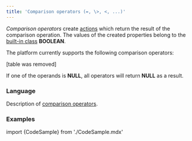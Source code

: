 ```yaml
---
title: 'Comparison operators (=, \>, <, ...)'
---
```


*Comparison operators* create [actions](Properties.md) which return the result of the comparison operation. The values of the created properties belong to the [built-in class](Built-in_classes.md) **BOOLEAN**.

The platform currently supports the following comparison operators:

[table was removed]

If one of the operands is **NULL**, all operators will return **NULL** as a result.

### Language

Description of [comparison operators](Comparison_operators.md).

### Examples


import {CodeSample} from './CodeSample.mdx'

<CodeSample url="http://documentation.lsfusion.org:5000/sample?file=OperatorPropertySample&block=compare"/>
